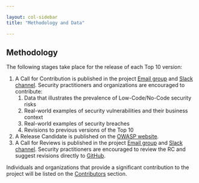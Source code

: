 ```yaml
---

layout: col-sidebar
title: "Methodology and Data"

---
```


## Methodology

The following stages take place for the release of each Top 10 version:

1. A Call for Contribution is published in the project [Email group](https://groups.google.com/g/owasp-no-code-low-code) and [Slack channel](https://owasp.slack.com/archives/C02C6RU6G10). Security practitioners and organizations are encouraged to contribute:
   1. Data that illustrates the prevalence of Low-Code/No-Code security risks
   2. Real-world examples of security vulnerabilities and their business context
   3. Real-world examples of security breaches
   4. Revisions to previous versions of the Top 10
2. A Release Candidate is published on the [OWASP website](https://owasp.org/www-project-top-10-low-code-no-code-security-risks).
3. A Call for Reviews is published in the project [Email group](https://groups.google.com/g/owasp-no-code-low-code) and [Slack channel](https://owasp.slack.com/archives/C02C6RU6G10). Security practitioners are encouraged to review the RC and suggest revisions directly to [GitHub](https://github.com/owasp/www-project-top-10-low-code-no-code-security-risks).

Individuals and organizations that provide a significant contribution to the project will be listed on the [Contributors](/www-project-top-10-low-code-no-code-security-risks/#div-contributors) section.
